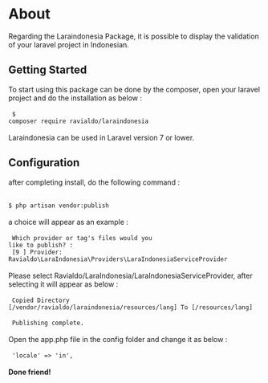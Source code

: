 # About
Regarding the Laraindonesia Package, it is possible to display the validation of your laravel project in Indonesian.
<br>
## Getting Started
To start using this package can be done by the composer, open your laravel project and do the installation as below :
<br> <br>
<code>
$ composer require ravialdo/laraindonesia
</code>
<br><br>
Laraindonesia can be used in Laravel version 7 or lower.
## Configuration
after completing install, do the following command :
<br> <br>
<code>
$ php artisan vendor:publish
</code>
<br> <br>
a choice will appear as an example :
<br> <br>
<code>
Which provider or tag's files would you like to publish? :
</code>
<br>
<code>
[9 ] Provider: Ravialdo\LaraIndonesia\Providers\LaraIndonesiaServiceProvider
</code>
<br> <br>
Please select Ravialdo/LaraIndonesia/LaraIndonesiaServiceProvider, after selecting it will appear as below :
<br> <br>
<code>
Copied Directory [/vendor/ravialdo/laraindonesia/resources/lang] To [/resources/lang]
</code>
<br>
<code>
Publishing complete.
</code>
<br> <br>
Open the app.php file in the config folder and change it as below :
<br> <br>
<code>
  'locale' => 'in',
</code>
<br> <br>
<b>Done friend!</b>
